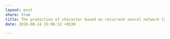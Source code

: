 ```yaml
---
layout: post
share: true
title: The prediction of character based on recurrent neural network language model
date: 2018-08-24 15:06:12 +0530

---
```

